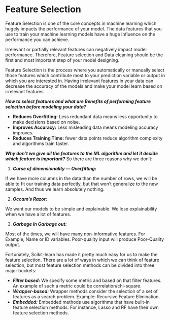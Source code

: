 # Feature Selection 

Feature Selection is one of the core concepts in machine learning which hugely impacts the performance of your model. The data features that you use to train your machine learning models have a huge influence on the performance you can achieve.

Irrelevant or partially relevant features can negatively impact model performance. Therefore, Feature selection and Data cleaning should be the first and most important step of your model designing.

Feature Selection is the process where you automatically or manually select those features which contribute most to your prediction variable or output in which you are interested in. Having irrelevant features in your data can decrease the accuracy of the models and make your model learn based on irrelevant features.

___How to select features and what are Benefits of performing feature selection before modeling your data?___

* __Reduces Overfitting:__ Less redundant data means less opportunity to make decisions based on noise.
* __Improves Accuracy:__ Less misleading data means modeling accuracy improves.
* __Reduces Training Time:__ fewer data points reduce algorithm complexity and algorithms train faster.

___Why don’t we give all the features to the ML algorithm and let it decide which feature is important?___
So there are three reasons why we don’t:

1. ___Curse of dimensionality — Overfitting:___

If we have more columns in the data than the number of rows, we will be able to fit our training data perfectly, but that won’t generalize to the new samples. And thus we learn absolutely nothing.

2. ___Occam’s Razor:___

We want our models to be simple and explainable. We lose explainability when we have a lot of features.

3. ___Garbage In Garbage out:___

Most of the times, we will have many non-informative features. For Example, Name or ID variables. Poor-quality input will produce Poor-Quality output.

Fortunately, Scikit-learn has made it pretty much easy for us to make the feature selection. There are a lot of ways in which we can think of feature selection, but most feature selection methods can be divided into three major buckets:

* ___Filter based:___ We specify some metric and based on that filter features. An example of such a metric could be correlation/chi-square.
* ___Wrapper-based:___ Wrapper methods consider the selection of a set of features as a search problem. Example: Recursive Feature Elimination.
* ___Embedded:___ Embedded methods use algorithms that have built-in feature selection methods. For instance, Lasso and RF have their own feature selection methods.
